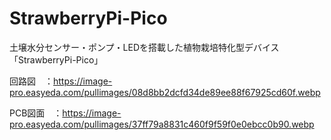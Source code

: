 # StrawberryPi-Pico
土壌水分センサー・ポンプ・LEDを搭載した植物栽培特化型デバイス「StrawberryPi-Pico」

回路図　：https://image-pro.easyeda.com/pullimages/08d8bb2dcfd34de89ee88f67925cd60f.webp

PCB図面　：https://image-pro.easyeda.com/pullimages/37ff79a8831c460f9f59f0e0ebcc0b90.webp


